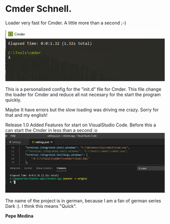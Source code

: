 # Cmder Schnell. 
Loader very fast for Cmder. A little more than a second ;-)

![Cmder-SchnellTime](https://github.com/PepeMedin4/Cmder-Schnell/blob/master/Cmder-Schnell.png?raw=true)

This is a personalized config for the "init.d" file for Cmder. This file change the  loader for Cmder and reduce all not necesary for the start the program quickly.

Maybe It have errors but the slow loading was driving me crazy. Sorry for that and my english!

Release 1.0 Added Features for start on VisualStudio Code. Before this a can start the Cmder in less than a second :o
![Cmder-Schnell VSCode](https://github.com/PepeMedin4/Cmder-Schnell/blob/73a3ea2fd301514abeb0e29f9c7ca74542fff3b1/Cmder-Schnell%20in%20VisualStudio%20Code.png?raw=true)

The name of the project is in german, because I am a fan of german series Dark :). I think this means "Quick".

**Pepe Medina**
